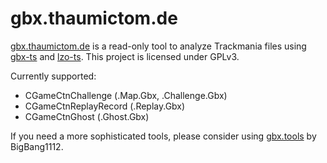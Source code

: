 # gbx.thaumictom.de

[gbx.thaumictom.de](https://gbx.thaumictom.de) is a read-only tool to analyze Trackmania files using
[gbx-ts](https://github.com/thaumictom/gbx-ts) and [lzo-ts](https://github.com/thaumictom/lzo-ts).
This project is licensed under GPLv3.

Currently supported:

- CGameCtnChallenge (.Map.Gbx, .Challenge.Gbx)
- CGameCtnReplayRecord (.Replay.Gbx)
- CGameCtnGhost (.Ghost.Gbx)

If you need a more sophisticated tools,
please consider using [gbx.tools](https://gbx.tools/) by BigBang1112.
